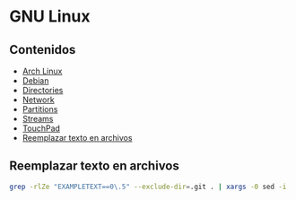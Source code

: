 # GNU Linux

## Contenidos

- [Arch Linux](arch-linux/arch-linux.html)
- [Debian](debian.html)
- [Directories](directories.html)
- [Network](network.html)
- [Partitions](partitions.html)
- [Streams](streams.html)
- [TouchPad](touchpad.html)
- [Reemplazar texto en archivos](#reemplazar-texto-en-archivos)

## Reemplazar texto en archivos

```bash
grep -rlZe "EXAMPLETEXT==0\.5" --exclude-dir=.git . | xargs -0 sed -i 's/EXAMPLETEXT==0.5/EXAMPLETEXT==0.6/g'
```

